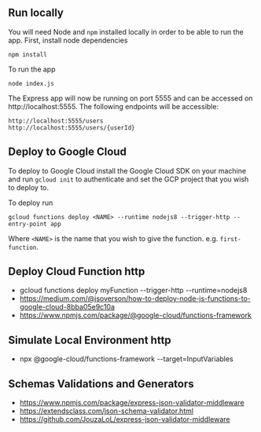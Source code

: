 ## Run locally

You will need Node and `npm` installed locally in order to be able to run the app. First, install node dependencies

    npm install

To run the app

    node index.js

The Express app will now be running on port 5555 and can be accessed on http://localhost:5555. The following endpoints will be accessible:

    http://localhost:5555/users
    http://localhost:5555/users/{userId}

## Deploy to Google Cloud

To deploy to Google Cloud install the Google Cloud SDK on your machine and run `gcloud init` to authenticate and set the GCP project that you wish to deploy to.

To deploy run

    gcloud functions deploy <NAME> --runtime nodejs8 --trigger-http --entry-point app

Where `<NAME>` is the name that you wish to give the function. e.g. `first-function`.

## Deploy Cloud Function http
+ gcloud functions deploy myFunction --trigger-http --runtime=nodejs8
+ https://medium.com/@jsoverson/how-to-deploy-node-js-functions-to-google-cloud-8bba05e9c10a
+ https://www.npmjs.com/package/@google-cloud/functions-framework

## Simulate Local Environment http
+ npx @google-cloud/functions-framework --target=InputVariables

## Schemas Validations and Generators
+ https://www.npmjs.com/package/express-json-validator-middleware
+ https://extendsclass.com/json-schema-validator.html
+ https://github.com/JouzaLoL/express-json-validator-middleware
